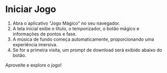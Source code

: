 # Iniciar Jogo

1. Abra o aplicativo "Jogo Mágico" no seu navegador.
2. A tela inicial exibe o título, o temporizador, o botão mágico e informações de pontos e fase.
3. A música de fundo começa automaticamente, proporcionando uma experiência imersiva.
4. Se for a primeira visita, um prompt de download será exibido abaixo do botão.

Aproveite e explore o jogo!